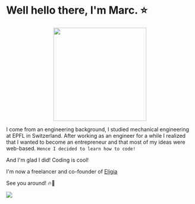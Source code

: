 # Well hello there, I'm Marc. ⭐️
<p align="center">
  <img src="https://media.giphy.com/media/loSQ6ueH5uC8CQsYXp/giphy.gif" width="250" height="250"/>
</p>

I come from an engineering background, I studied mechanical engineering at EPFL in Switzerland.
After working as an engineer for a while I realized that I wanted to become an entrepreneur and that most of my ideas were web-based. 
`Hence I decided to learn how to code!`

And I'm glad I did! Coding is cool!

I'm now a freelancer and co-founder of <a href="https://eligia.fr">Eligia</a>

See you around! 🔥🚀

[<img src="https://img.shields.io/badge/LinkedIn-0077B5?style=for-the-badge&logo=linkedin&logoColor=white">](https://www.linkedin.com/)
